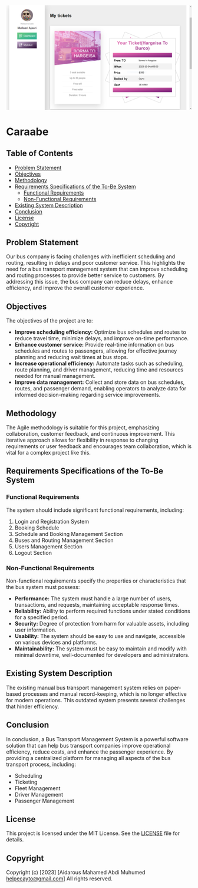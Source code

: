 ![Alt text](database/ticket.PNG)

# Caraabe

## Table of Contents
- [Problem Statement](#problem-statement)
- [Objectives](#objectives)
- [Methodology](#methodology)
- [Requirements Specifications of the To-Be System](#requirements-specifications-of-the-to-be-system)
  - [Functional Requirements](#functional-requirements)
  - [Non-Functional Requirements](#non-functional-requirements)
- [Existing System Description](#existing-system-description)
- [Conclusion](#conclusion)
- [License](#license)
- [Copyright](#copyright)

## Problem Statement

Our bus company is facing challenges with inefficient scheduling and routing, resulting in delays and poor customer service. This highlights the need for a bus transport management system that can improve scheduling and routing processes to provide better service to customers. By addressing this issue, the bus company can reduce delays, enhance efficiency, and improve the overall customer experience.

## Objectives

The objectives of the project are to:

- **Improve scheduling efficiency:** Optimize bus schedules and routes to reduce travel time, minimize delays, and improve on-time performance.
- **Enhance customer service:** Provide real-time information on bus schedules and routes to passengers, allowing for effective journey planning and reducing wait times at bus stops.
- **Increase operational efficiency:** Automate tasks such as scheduling, route planning, and driver management, reducing time and resources needed for manual management.
- **Improve data management:** Collect and store data on bus schedules, routes, and passenger demand, enabling operators to analyze data for informed decision-making regarding service improvements.

## Methodology

The Agile methodology is suitable for this project, emphasizing collaboration, customer feedback, and continuous improvement. This iterative approach allows for flexibility in response to changing requirements or user feedback and encourages team collaboration, which is vital for a complex project like this.

## Requirements Specifications of the To-Be System

### Functional Requirements

The system should include significant functional requirements, including:

1. Login and Registration System
2. Booking Schedule
3. Schedule and Booking Management Section
4. Buses and Routing Management Section
5. Users Management Section
6. Logout Section

### Non-Functional Requirements

Non-functional requirements specify the properties or characteristics that the bus system must possess:

- **Performance:** The system must handle a large number of users, transactions, and requests, maintaining acceptable response times.
- **Reliability:** Ability to perform required functions under stated conditions for a specified period.
- **Security:** Degree of protection from harm for valuable assets, including user information.
- **Usability:** The system should be easy to use and navigate, accessible on various devices and platforms.
- **Maintainability:** The system must be easy to maintain and modify with minimal downtime, well-documented for developers and administrators.

## Existing System Description

The existing manual bus transport management system relies on paper-based processes and manual record-keeping, which is no longer effective for modern operations. This outdated system presents several challenges that hinder efficiency.

## Conclusion

In conclusion, a Bus Transport Management System is a powerful software solution that can help bus transport companies improve operational efficiency, reduce costs, and enhance the passenger experience. By providing a centralized platform for managing all aspects of the bus transport process, including:

- Scheduling
- Ticketing
- Fleet Management
- Driver Management
- Passenger Management

## License

This project is licensed under the MIT License. See the [LICENSE](https://choosealicense.com/licenses/mit/) file for details.

## Copyright

Copyright (c) [2023] [Aidarous Mahamed Abdi Muhumed helpecayto@gmail.com]
All rights reserved.
